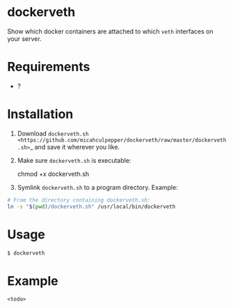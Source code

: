 # dockerveth

Show which docker containers are attached to which `veth` interfaces on your server.


# Requirements

- ?


# Installation

1. Download `dockerveth.sh <https://github.com/micahculpepper/dockerveth/raw/master/dockerveth.sh>`_ and save it
wherever you like.

2. Make sure `dockerveth.sh` is executable:

    chmod +x dockerveth.sh

3. Symlink `dockerveth.sh` to a program directory. Example:

```bash
# From the directory containing dockerveth.sh:
ln -s "$(pwd)/dockerveth.sh" /usr/local/bin/dockerveth
```

# Usage

```bash
$ dockerveth
```

# Example

```
<todo>
```
